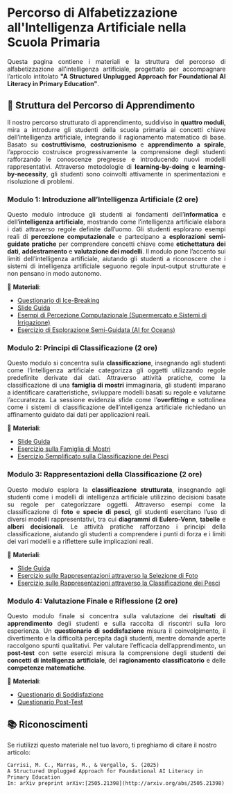 # Percorso di Alfabetizzazione all'Intelligenza Artificiale nella Scuola Primaria
<p align="justify">
Questa pagina contiene i materiali e la struttura del percorso di alfabetizzazione all’intelligenza artificiale, progettato per accompagnare l’articolo intitolato <strong>"A Structured Unplugged Approach for Foundational AI Literacy in Primary Education"</strong>. 
</p>

## 📌 Struttura del Percorso di Apprendimento
<p align="justify">
Il nostro percorso strutturato di apprendimento, suddiviso in <strong>quattro moduli</strong>, mira a introdurre gli studenti della scuola primaria ai concetti chiave dell’intelligenza artificiale, integrando il ragionamento matematico di base. 
Basato su <strong>costruttivismo</strong>, <strong>costruzionismo</strong> e <strong>apprendimento a spirale</strong>, l’approccio costruisce progressivamente la comprensione degli studenti rafforzando le conoscenze pregresse e introducendo nuovi modelli rappresentativi.
Attraverso metodologie di <strong>learning-by-doing</strong> e <strong>learning-by-necessity</strong>, gli studenti sono coinvolti attivamente in sperimentazioni e risoluzione di problemi.
</p>

### **Modulo 1: Introduzione all’Intelligenza Artificiale** (2 ore)
<p align="justify">
Questo modulo introduce gli studenti ai fondamenti dell’<strong>informatica</strong> e dell’<strong>intelligenza artificiale</strong>, mostrando come l’intelligenza artificiale elabora i dati attraverso regole definite dall’uomo. Gli studenti esplorano esempi reali di <strong>percezione computazionale</strong> e partecipano a <strong>esplorazioni semi-guidate pratiche</strong> per comprendere concetti chiave come <strong>etichettatura dei dati</strong>, <strong>addestramento</strong> e <strong>valutazione dei modelli</strong>. Il modulo pone l’accento sui limiti dell’intelligenza artificiale, aiutando gli studenti a riconoscere che i sistemi di intelligenza artificiale seguono regole input-output strutturate e non pensano in modo autonomo.
</p>

📂 **Materiali**:
- [Questionario di Ice-Breaking](https://docs.google.com/document/d/1owcfoWoBHNeDOGpH1SIG3QqvBRKrFipb/edit)
- [Slide Guida](https://docs.google.com/presentation/d/1XRZ6YMcFMKF_KFvz2e5AymWDXNvxIhAd6E7Jpw0IUvs/edit#slide=id.p1)
- [Esempi di Percezione Computazionale (Supermercato e Sistemi di Irrigazione)](https://drive.google.com/drive/u/0/folders/1j2-N5CP4qGpNffJpwHHzptZUgzxLIgtx)
- [Esercizio di Esplorazione Semi-Guidata (AI for Oceans)](https://studio.code.org/s/oceans/lessons/1/levels/6?lang=en-US)



### **Modulo 2: Principi di Classificazione** (2 ore)
<p align="justify">
Questo modulo si concentra sulla <strong>classificazione</strong>, insegnando agli studenti come l’intelligenza artificiale categorizza gli oggetti utilizzando regole predefinite derivate dai dati. Attraverso attività pratiche, come la classificazione di una <strong>famiglia di mostri</strong> immaginaria, gli studenti imparano a identificare caratteristiche, sviluppare modelli basati su regole e valutarne l’accuratezza. La sessione evidenzia sfide come l’<strong>overfitting</strong> e sottolinea come i sistemi di classificazione dell’intelligenza artificiale richiedano un affinamento guidato dai dati per applicazioni reali.
</p>

📂 **Materiali**:
- [Slide Guida](https://docs.google.com/presentation/d/1DkXZ7QGkqV-KOLSE0CHWqAU90F_TTBuLosNWGNP9gDs/edit#slide=id.p1)
- [Esercizio sulla Famiglia di Mostri](https://docs.google.com/document/d/188sfirNdDgrtibxM2dDoH9fR8D1Ej0aj/edit)
- [Esercizio Semplificato sulla Classificazione dei Pesci](https://docs.google.com/document/d/1XxYbkIZwUIge5PUZCpjHDqMvwl7IIpXr/edit)


### **Modulo 3: Rappresentazioni della Classificazione** (2 ore)
<p align="justify">
Questo modulo esplora la <strong>classificazione strutturata</strong>, insegnando agli studenti come i modelli di intelligenza artificiale utilizzino decisioni basate su regole per categorizzare oggetti. Attraverso esempi come la classificazione di <strong>foto</strong> e <strong>specie di pesci</strong>, gli studenti esercitano l’uso di diversi modelli rappresentativi, tra cui <strong>diagrammi di Eulero-Venn</strong>, <strong>tabelle</strong> e <strong>alberi decisionali</strong>. Le attività pratiche rafforzano i principi della classificazione, aiutando gli studenti a comprendere i punti di forza e i limiti dei vari modelli e a riflettere sulle implicazioni reali.
</p>

📂 **Materiali**:
- [Slide Guida](https://docs.google.com/presentation/d/1xe2plliVeaGEL86WOzcbrqus-pHKVnOj8IUj0nzLBtg/edit#slide=id.p1)
- [Esercizio sulle Rappresentazioni attraverso la Selezione di Foto](https://docs.google.com/document/d/12UFb-extXRpG9SifYo_cTwhByvA2-oy4/edit)
- [Esercizio sulle Rappresentazioni attraverso la Classificazione dei Pesci](https://docs.google.com/document/d/1XNB8xgupmmrXDu2dSAmECXkV_yFYSr9f/edit)


### **Modulo 4: Valutazione Finale e Riflessione** (2 ore)
<p align="justify">
Questo modulo finale si concentra sulla valutazione dei <strong>risultati di apprendimento</strong> degli studenti e sulla raccolta di riscontri sulla loro esperienza. Un <strong>questionario di soddisfazione</strong> misura il coinvolgimento, il divertimento e la difficoltà percepita dagli studenti, mentre domande aperte raccolgono spunti qualitativi. Per valutare l’efficacia dell’apprendimento, un <strong>post-test</strong> con sette esercizi misura la comprensione degli studenti dei <strong>concetti di intelligenza artificiale</strong>, del <strong>ragionamento classificatorio</strong> e delle <strong>competenze matematiche</strong>.
</p>

📂 **Materiali**:
- [Questionario di Soddisfazione](https://docs.google.com/document/d/1yXYmKlU03g_GD-TSjyjpEEvIXuFLmxH0-AeYSO5TDlM/edit?tab=t.0)
- [Questionario Post-Test](https://docs.google.com/document/d/11Rqs6F8gaqk-_sZWZVhZczyOlLJkjIaB/edit)

## 📚 Riconoscimenti
Se riutilizzi questo materiale nel tuo lavoro, ti preghiamo di citare il nostro articolo:

```
Carrisi, M. C., Marras, M., & Vergallo, S. (2025)
A Structured Unplugged Approach for Foundational AI Literacy in Primary Education
In: arXiv preprint arXiv:[2505.21398](http://arxiv.org/abs/2505.21398)
```
